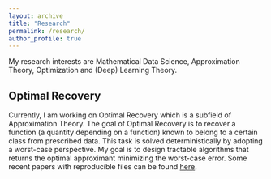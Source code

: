 ```yaml
---
layout: archive
title: "Research"
permalink: /research/
author_profile: true
---
```


My research interests are Mathematical Data Science, Approximation Theory, Optimization and (Deep) Learning Theory.

## Optimal Recovery ##

Currently, I am working on Optimal Recovery which is a subfield of Approximation Theory. The goal of Optimal Recovery is to recover a function (a quantity depending on a function) known to belong to a certain class from prescribed data. This task is solved deterministically by adopting a worst-case perspective. My goal is to design tractable algorithms that returns the optimal approximant minimizing the worst-case error. Some recent papers with reproducible files can be found [here](https://github.com/liaochunyang/Optimal_Recovery). 
